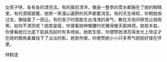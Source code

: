 女孩子呀，各有各的漂亮法。有的眉目清泠，像是一整季的雪水都融在了她的眼睛里。有的酒窝甜蜜，她笑一笑漫山遍野的风声都要消息。有的天生绵软，你朝她挨过去，像碰着了一团云。有的发汗时竟能生出浅浅的香气，散在天地间顿觉云销雨霁。如何不漂亮呢？她若是瘦，你便看她伸懒腰时优雅得像天鹅抻颈。她若丰盈，你便看她日光底下肌肤亮起时有多绮丽。她若生斑，你便赞她漂亮得发光上帝这才在她的眼角鼻翼投下了淡淡的影。她若佝偻，你便赞她小小只多秀气刚刚好搂在怀里。

林鹤连